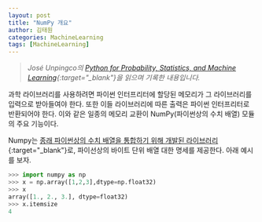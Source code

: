 ```yaml
---
layout: post
title: "NumPy 개요"
author: 김태원
categories: MachineLearning
tags: [MachineLearning]
---
```


> *José Unpingco의 [Python for Probability, Statistics, and Machine Learning](https://library.samdu.uz/files/7cbb6fdd660fb2c0f0580bfd6ed73040_Python%20for%20Probability,%20Statistics,%20and%20Machine%20Learning.pdf){:target="_blank"}을 읽으며 기록한 내용입니다.*

과학 라이브러리를 사용하려면 파이썬 인터프리터에 할당된 메모리가 그 라이브러리를 입력으로 받아들여야 한다.
또한 이들 라이브러리에 따른 출력은 파이썬 인터프리터로 반환되어야 한다.
이와 같은 일종의 메모리 교환이 NumPy(파이썬상의 수치 배열) 모듈의 주요 기능이다. 

Numpy는 [종래 파이썬상의 수치 배열을 통합하기 위해 개발된 라이브러리](https://numpy.org/history/){:target="_blank"}로, 파이선상의 바이트 단위 배열 대한 명세를 제공한다.
아래 예시를 보자.

```python
>>> import numpy as np
>>> x = np.array([1,2,3],dtype=np.float32)
>>> x
array([1., 2., 3.], dtype=float32)
>>> x.itemsize
4
```

